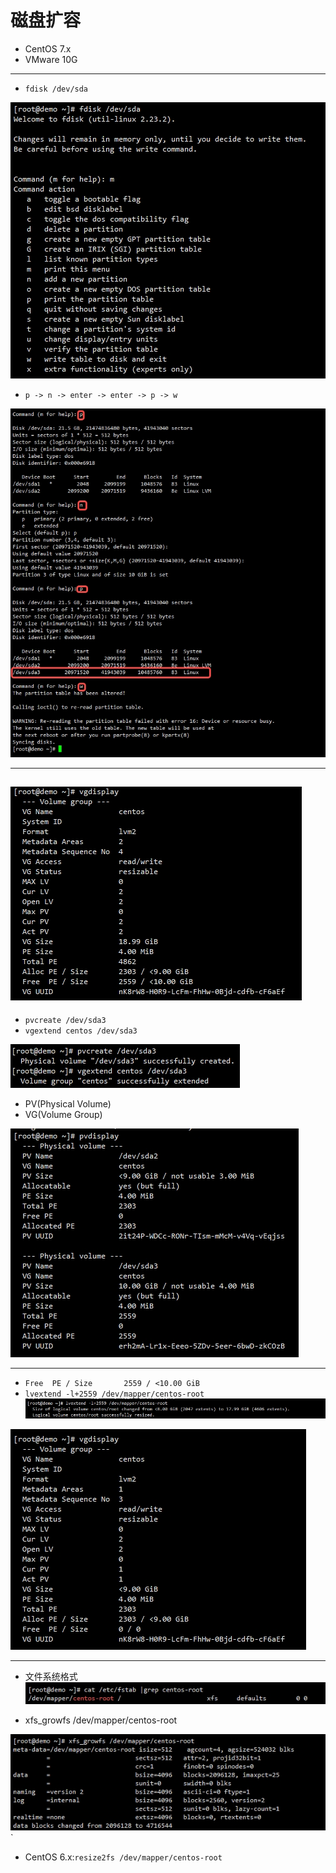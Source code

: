# 磁盘扩容
>

- CentOS 7.x
- VMware 10G

---


- `fdisk /dev/sda`

![](./disk_extend/fdisk_help.jpg)

- `p -> n -> enter -> enter -> p -> w`

![](./disk_extend/fdisk_command.jpg)

---

![](./disk_extend/vgdisplay_before.jpg)
-
- `pvcreate /dev/sda3`
- `vgextend centos /dev/sda3`

![](./disk_extend/create_extend.jpg)
- PV(Physical Volume)
- VG(Volume Group)


![](./disk_extend/pvdisplay.jpg)


---


- `Free  PE / Size       2559 / <10.00 GiB`
- `lvextend -l+2559 /dev/mapper/centos-root`
![](./disk_extend/lvextend.jpg)

![](./disk_extend/vgdisplay_after.jpg)

---
- 文件系统格式
![](./disk_extend/fstab.jpg)

- xfs_growfs /dev/mapper/centos-root

![](./disk_extend/xfs_growfs.jpg)
`
- CentOS 6.x:`resize2fs /dev/mapper/centos-root`



